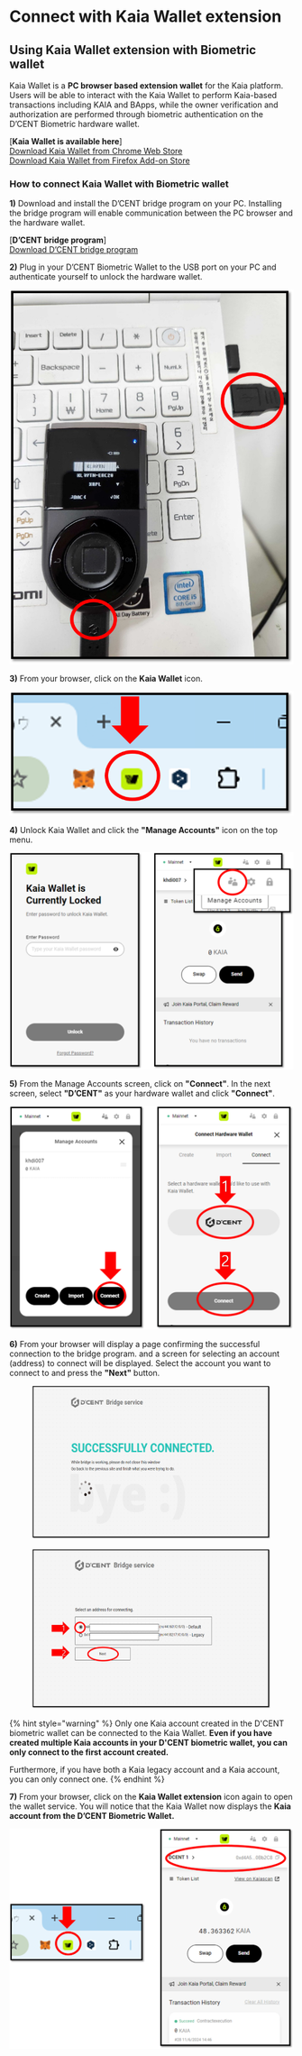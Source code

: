 # Connect with Kaia Wallet extension

## Using Kaia Wallet extension with Biometric wallet

Kaia Wallet is a **PC browser based extension wallet** for the Kaia platform. Users will be able to interact with the Kaia Wallet to perform Kaia-based transactions including KAIA and BApps, while the owner verification and authorization are performed through biometric authentication on the D’CENT Biometric hardware wallet.

\[**Kaia Wallet is available here**]\
[Download Kaia Wallet from Chrome Web Store](https://chrome.google.com/webstore/detail/kaikas/jblndlipeogpafnldhgmapagcccfchpi?h)\
[Download Kaia Wallet from Firefox Add-on Store](https://addons.mozilla.org/ko/firefox/addon/kaikas/?src=search)

### How to connect Kaia Wallet with Biometric wallet

**1)** Download and install the D’CENT bridge program on your PC. Installing the bridge program will enable communication between the PC browser and the hardware wallet.

\[**D’CENT bridge program**]\
[Download D’CENT bridge program](https://bridge.dcentwallet.com/v2/download)

**2)** Plug in your D’CENT Biometric Wallet to the USB port on your PC and authenticate yourself to unlock the hardware wallet.

<div align="left"><img src="../.gitbook/assets/카이카스-eng01.png" alt="" width="559"></div>

**3)** From your browser, click on the **Kaia Wallet** icon.

<div align="left"><img src="../.gitbook/assets/카이아지갑-01.png" alt="" width="557"></div>

**4)** Unlock Kaia Wallet and click the **"Manage Accounts"** icon on the top menu.

<div align="left"><img src="../.gitbook/assets/카이아월렛eng-01.png" alt=""></div>

**5)** From the Manage Accounts screen, click on **"Connect"**. In the next screen, select **"D’CENT"** as your hardware wallet and click **"Connect"**.

<div align="left"><img src="../.gitbook/assets/카이아월렛eng-02.png" alt=""></div>

**6)** From your browser will display a page confirming the successful connection to the bridge program. and a screen for selecting an account (address) to connect will be displayed. Select the account you want to connect to and press the **"Next"** button.

<figure><img src="../.gitbook/assets/카이카스-eng05.png" alt=""><figcaption></figcaption></figure>

<figure><img src="../.gitbook/assets/카이카스-eng06.png" alt=""><figcaption></figcaption></figure>

{% hint style="warning" %}
Only one Kaia account created in the D'CENT biometric wallet can be connected to the Kaia Wallet. **Even if you have created multiple Kaia accounts in your D'CENT biometric wallet, you can only connect to the first account created.**

Furthermore, if you have both a Kaia legacy account and a Kaia account, you can only connect one.
{% endhint %}

**7)** From your browser, click on the **Kaia Wallet extension** icon again to open the wallet service. You will notice that the Kaia Wallet now displays the **Kaia account from the D’CENT Biometric Wallet.**

<div align="left"><img src="../.gitbook/assets/카이아월렛eng-03.png" alt=""></div>
